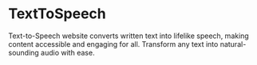 # TextToSpeech
Text-to-Speech website converts written text into lifelike speech, making content accessible and engaging for all. Transform any text into natural-sounding audio with ease.
